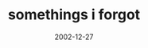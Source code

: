 ---
layout: base.njk
title : 'somethings i forgot' 
view_title : 'somethings i forgot' 
year : '2002' 
date : '2002-12-27' 
img_file : '/drawing/somethingsiforgot.png' 
html_file : 'somethingsiforgot' 
next_html : 'neverminditwasntimportant.html' 
year_order : '218' 
permalink : "title/{{html_file}}.html"
---